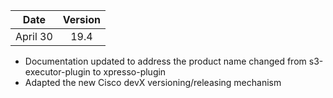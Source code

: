 | Date          | Version       |
| ------------- |:-------------:|
| April 30      | 19.4          |

* Documentation updated to address the product name changed from s3-executor-plugin to xpresso-plugin
* Adapted the new Cisco devX versioning/releasing mechanism